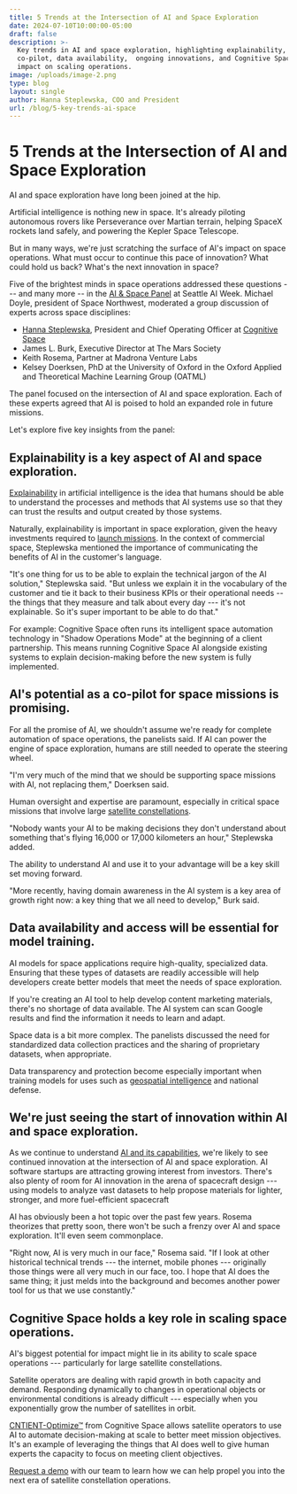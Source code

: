 ```yaml
---
title: 5 Trends at the Intersection of AI and Space Exploration
date: 2024-07-10T10:00:00-05:00
draft: false
description: >-
  Key trends in AI and space exploration, highlighting explainability, AI as a
  co-pilot, data availability,  ongoing innovations, and Cognitive Space's
  impact on scaling operations.
image: /uploads/image-2.png
type: blog
layout: single
author: Hanna Steplewska, COO and President
url: /blog/5-key-trends-ai-space
---
```

# 5 Trends at the Intersection of AI and Space Exploration

AI and space exploration have long been joined at the hip.

Artificial intelligence is nothing new in space. It's already piloting autonomous rovers like Perseverance over Martian terrain, helping SpaceX rockets land safely, and powering the Kepler Space Telescope.

But in many ways, we're just scratching the surface of AI's impact on space operations. What must occur to continue this pace of innovation? What could hold us back? What's the next innovation in space?

Five of the brightest minds in space operations addressed these questions --- and many more -- in the [AI & Space Panel](https://www.youtube.com/watch?v=1JYlKrKKDe0) at Seattle AI Week. Michael Doyle, president of Space Northwest, moderated a group discussion of experts across space disciplines:

* [Hanna Steplewska](https://www.linkedin.com/in/hannasteplewska/), President and Chief Operating Officer at [Cognitive Space](https://www.cognitivespace.com/)
* James L. Burk, Executive Director at The Mars Society
* Keith Rosema, Partner at Madrona Venture Labs
* Kelsey Doerksen, PhD at the University of Oxford in the Oxford Applied and Theoretical Machine Learning Group (OATML)

The panel focused on the intersection of AI and space exploration. Each of these experts agreed that AI is poised to hold an expanded role in future missions.

Let's explore five key insights from the panel:

## Explainability is a key aspect of AI and space exploration.

[Explainability](https://www.ibm.com/topics/explainable-ai) in artificial intelligence is the idea that humans should be able to understand the processes and methods that AI systems use so that they can trust the results and output created by those systems.

Naturally, explainability is important in space exploration, given the heavy investments required to [launch missions](https://www.cognitivespace.com/blog/rapid-changes-in-space-industry/). In the context of commercial space, Steplewska mentioned the importance of communicating the benefits of AI in the customer's language.

"It's one thing for us to be able to explain the technical jargon of the AI solution," Steplewska said. "But unless we explain it in the vocabulary of the customer and tie it back to their business KPIs or their operational needs -- the things that they measure and talk about every day --- it's not explainable. So it's super important to be able to do that."

For example: Cognitive Space often runs its intelligent space automation technology in "Shadow Operations Mode" at the beginning of a client partnership. This means running Cognitive Space AI alongside existing systems to explain decision-making before the new system is fully implemented.

## AI's potential as a co-pilot for space missions is promising.

For all the promise of AI, we shouldn't assume we're ready for complete automation of space operations, the panelists said. If AI can power the engine of space exploration, humans are still needed to operate the steering wheel.

"I'm very much of the mind that we should be supporting space missions with AI, not replacing them," Doerksen said.

Human oversight and expertise are paramount, especially in critical space missions that involve large [satellite constellations](https://www.cognitivespace.com/blog/satellite-constellation-management/).

"Nobody wants your AI to be making decisions they don't understand about something that's flying 16,000 or 17,000 kilometers an hour," Steplewska added.

The ability to understand AI and use it to your advantage will be a key skill set moving forward.

"More recently, having domain awareness in the AI system is a key area of growth right now: a key thing that we all need to develop," Burk said.

## Data availability and access will be essential for model training.

AI models for space applications require high-quality, specialized data. Ensuring that these types of datasets are readily accessible will help developers create better models that meet the needs of space exploration.

If you're creating an AI tool to help develop content marketing materials, there's no shortage of data available. The AI system can scan Google results and find the information it needs to learn and adapt.

Space data is a bit more complex. The panelists discussed the need for standardized data collection practices and the sharing of proprietary datasets, when appropriate.

Data transparency and protection become especially important when training models for uses such as [geospatial intelligence](https://www.cognitivespace.com/blog/geoint-2024/) and national defense.

## We're just seeing the start of innovation within AI and space exploration.

As we continue to understand [AI and its capabilities](https://www.cognitivespace.com/blog/role-ai-ml-satellite-constellations/), we're likely to see continued innovation at the intersection of AI and space exploration. AI software startups are attracting growing interest from investors. There's also plenty of room for AI innovation in the arena of spacecraft design --- using models to analyze vast datasets to help propose materials for lighter, stronger, and more fuel-efficient spacecraft

AI has obviously been a hot topic over the past few years. Rosema theorizes that pretty soon, there won't be such a frenzy over AI and space exploration. It'll even seem commonplace.

"Right now, AI is very much in our face," Rosema said. "If I look at other historical technical trends --- the internet, mobile phones --- originally those things were all very much in our face, too. I hope that AI does the same thing; it just melds into the background and becomes another power tool for us that we use constantly."

## Cognitive Space holds a key role in scaling space operations.

AI's biggest potential for impact might lie in its ability to scale space operations --- particularly for large satellite constellations.

Satellite operators are dealing with rapid growth in both capacity and demand. Responding dynamically to changes in operational objects or environmental conditions is already difficult --- especially when you exponentially grow the number of satellites in orbit.

[CNTIENT-Optimize™](https://www.cognitivespace.com/cntient-optimize/) from Cognitive Space allows satellite operators to use AI to automate decision-making at scale to better meet mission objectives. It's an example of leveraging the things that AI does well to give human experts the capacity to focus on meeting client objectives.

[Request a demo](https://www.cognitivespace.com/contact/) with our team to learn how we can help propel you into the next era of satellite constellation operations.